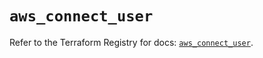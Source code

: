 # `aws_connect_user`

Refer to the Terraform Registry for docs: [`aws_connect_user`](https://registry.terraform.io/providers/hashicorp/aws/6.17.0/docs/resources/connect_user).
